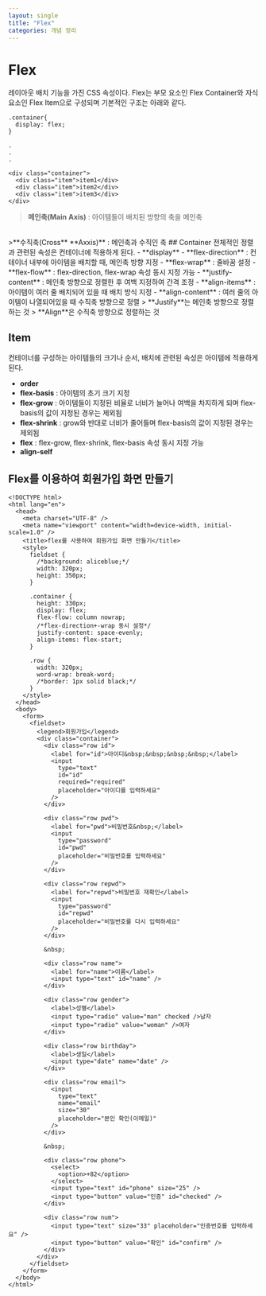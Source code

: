 ```yaml
---
layout: single
title: "Flex"
categories: 개념 정리
---
```


# Flex
레이아웃 배치 기능을 가진 CSS 속성이다.
Flex는 부모 요소인 Flex Container와 자식 요소인 Flex Item으로 구성되며 기본적인 구조는 아래와 같다.
```
.container{
  display: flex;
}

.
.
.

<div class="container">
  <div class="item">item1</div>
  <div class="item">item2</div>
  <div class="item">item3</div>
</div>
```

>**메인축(Main** **Axis)** : 아이템들이 배치된 방향의 축을 메인축
<br>
>**수직축(Cross** **Axxis)** : 메인축과 수직인 축
## Container
전체적인 정렬과 관련된 속성은 컨테이너에 적용하게 된다.
- **display**
- **flex-direction** : 컨테이너 내부에 아이템을 배치할 때, 메인축 방향 지정
- **flex-wrap** : 줄바꿈 설정
- **flex-flow** : flex-direction, flex-wrap 속성 동시 지정 가능
- **justify-content** : 메인축 방향으로 정렬한 후 여백 지정하여 간격 조정
- **align-items** : 아이템이 여러 줄 배치되어 있을 때 배치 방식 지정
- **align-content** : 여러 줄의 아이템이 나열되어있을 때 수직축 방향으로 정렬
> **Justify**는 메인축 방향으로 정렬하는 것
>  **Align**은 수직축 방향으로 정렬하는 것


## Item
컨테이너를 구성하는 아이템들의 크기나 순서, 배치에 관련된 속성은 아이템에 적용하게 된다.
- **order**
- **flex-basis** : 아이템의 초기 크기 지정
- **flex-grow** : 아이템들이 지정된 비율로 너비가 늘어나 여백을 차지하게 되며 flex-basis의 값이 지정된 경우는 제외됨
- **flex-shrink** : grow와 반대로 너비가 줄어들며 flex-basis의 값이 지정된 경우는 제외됨
- **flex** : flex-grow, flex-shrink, flex-basis 속성 동시 지정 가능
- **align-self**


## Flex를 이용하여 회원가입 화면 만들기
```
<!DOCTYPE html>
<html lang="en">
  <head>
    <meta charset="UTF-8" />
    <meta name="viewport" content="width=device-width, initial-scale=1.0" />
    <title>flex를 사용하여 회원가입 화면 만들기</title>
    <style>
      fieldset {
        /*background: aliceblue;*/
        width: 320px;
        height: 350px;
      }

      .container {
        height: 330px;
        display: flex;
        flex-flow: column nowrap;
        /*flex-direction+-wrap 동시 설정*/
        justify-content: space-evenly;
        align-items: flex-start;
      }

      .row {
        width: 320px;
        word-wrap: break-word;
        /*border: 1px solid black;*/
      }
    </style>
  </head>
  <body>
    <form>
      <fieldset>
        <legend>회원가입</legend>
        <div class="container">
          <div class="row id">
            <label for="id">아이디&nbsp;&nbsp;&nbsp;&nbsp;</label>
            <input
              type="text"
              id="id"
              required="required"
              placeholder="아이디를 입력하세요"
            />
          </div>

          <div class="row pwd">
            <label for="pwd">비밀번호&nbsp;</label>
            <input
              type="password"
              id="pwd"
              placeholder="비밀번호를 입력하세요"
            />
          </div>

          <div class="row repwd">
            <label for="repwd">비밀번호 재확인</label>
            <input
              type="password"
              id="repwd"
              placeholder="비밀번호를 다시 입력하세요"
            />
          </div>

          &nbsp;

          <div class="row name">
            <label for="name">이름</label>
            <input type="text" id="name" />
          </div>

          <div class="row gender">
            <label>성별</label>
            <input type="radio" value="man" checked />남자
            <input type="radio" value="woman" />여자
          </div>

          <div class="row birthday">
            <label>생일</label>
            <input type="date" name="date" />
          </div>

          <div class="row email">
            <input
              type="text"
              name="email"
              size="30"
              placeholder="본인 확인(이메일)"
            />
          </div>

          &nbsp;

          <div class="row phone">
            <select>
              <option>+82</option>
            </select>
            <input type="text" id="phone" size="25" />
            <input type="button" value="인증" id="checked" />
          </div>

          <div class="row num">
            <input type="text" size="33" placeholder="인증번호를 입력하세요" />
            <input type="button" value="확인" id="confirm" />
          </div>
        </div>
      </fieldset>
    </form>
  </body>
</html>
```
